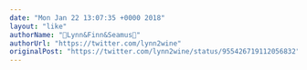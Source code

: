 ```yaml
---
date: "Mon Jan 22 13:07:35 +0000 2018"
layout: "like"
authorName: "🦄Lynn&Finn&Seamus🦄"
authorUrl: "https://twitter.com/lynn2wine"
originalPost: "https://twitter.com/lynn2wine/status/955426719112056832"
---
```

